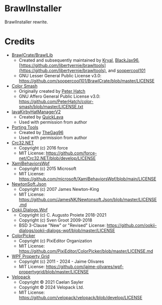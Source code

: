 # BrawlInstaller
BrawlInstaller rewrite.

# Credits
- [BrawlCrate/BrawlLib](https://github.com/soopercool101/BrawlCrate)
    - Created and subsequently maintained by [Kryal](https://code.google.com/archive/p/brawltools/), [BlackJax96](https://code.google.com/archive/p/brawltools2/), [https://github.com/libertyernie/brawltools](https://github.com/libertyernie/brawltools), and [soopercool101](https://github.com/soopercool101)
    - GNU Lesser General Public License v3.0: https://github.com/soopercool101/BrawlCrate/blob/master/LICENSE
- [Color Smash](https://github.com/PeterHatch/color-smash)
    - Originally created by [Peter Hatch](https://github.com/PeterHatch)
    - GNU Affero General Public License v3.0: https://github.com/PeterHatch/color-smash/blob/master/LICENSE.txt
- [lavaKirbyHatManagerV2](https://github.com/QuickLava/lavaKirbyHatManagerV2)
    - Created by [QuickLava](https://github.com/QuickLava)
    - Used with permission from author
- [Porting Tools](https://github.com/TheGag96/pm-hax/tree/master/PSA%20Conversion%20Tools)
    - Created by [TheGag96](https://github.com/TheGag96)
    - Used with permission from author
- [Crc32.NET](https://github.com/force-net/Crc32.NET)
    - Copyright (c) 2016 force
    - MIT License: https://github.com/force-net/Crc32.NET/blob/develop/LICENSE
- [XamlBehaviorsWpf](https://github.com/Microsoft/XamlBehaviorsWpf)
    - Copyright (c) 2015 Microsoft
    - MIT License: https://github.com/microsoft/XamlBehaviorsWpf/blob/main/LICENSE
- [NewtonSoft.Json](https://github.com/JamesNK/Newtonsoft.Json)
    - Copyright (c) 2007 James Newton-King
    - MIT License: https://github.com/JamesNK/Newtonsoft.Json/blob/master/LICENSE.md
- [Ookii.Dialogs.Wpf](https://github.com/ookii-dialogs/ookii-dialogs-wpf)
    - Copyright (c) C. Augusto Proiete 2018-2021
    - Copyright (c) Sven Groot         2009-2018
    - BSD 3-Clause "New" or "Revised" License: https://github.com/ookii-dialogs/ookii-dialogs-wpf/blob/master/LICENSE
- [ColorPicker](https://github.com/PixiEditor/ColorPicker)
    - Copyright (c) PixiEditor Organization
    - MIT License: https://github.com/PixiEditor/ColorPicker/blob/master/LICENSE.md
- [WPF Property Grid](https://github.com/jaime-olivares/wpf-propertygrid)
    - Copyright (c) 2011 - 2024 - Jaime Olivares
    - MIT License: https://github.com/jaime-olivares/wpf-propertygrid/blob/master/LICENSE
- [Velopack](https://github.com/velopack/velopack)
    - Copyright © 2021 Caelan Sayler
    - Copyright © 2024 Velopack Ltd.
    - MIT License: https://github.com/velopack/velopack/blob/develop/LICENSE
